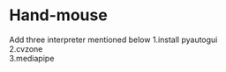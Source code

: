 # Hand-mouse
Add three interpreter mentioned below 
1.install pyautogui        
2.cvzone   
3.mediapipe
